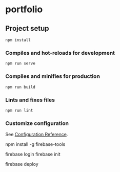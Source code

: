 # portfolio

## Project setup
```
npm install
```

### Compiles and hot-reloads for development
```
npm run serve
```

### Compiles and minifies for production
```
npm run build
```

### Lints and fixes files
```
npm run lint
```

### Customize configuration
See [Configuration Reference](https://cli.vuejs.org/config/).

<!-- ----------------------------------------------------------------------- -->
<!--                                firebase                                 -->
<!-- ----------------------------------------------------------------------- -->
npm install -g firebase-tools

firebase login
firebase init

<!-- ------------------------------- deploy -------------------------------- -->

firebase deploy
